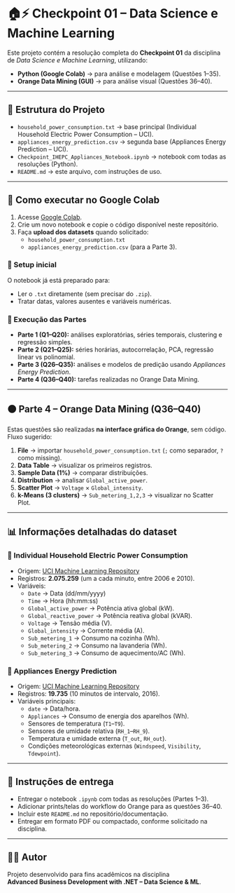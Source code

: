 # 🏠⚡ Checkpoint 01 – Data Science e Machine Learning

Este projeto contém a resolução completa do **Checkpoint 01** da disciplina de *Data Science e Machine Learning*, utilizando:

- **Python (Google Colab)** → para análise e modelagem (Questões 1–35).  
- **Orange Data Mining (GUI)** → para análise visual (Questões 36–40).  

---

## 📂 Estrutura do Projeto

- `household_power_consumption.txt` → base principal (Individual Household Electric Power Consumption – UCI).  
- `appliances_energy_prediction.csv` → segunda base (Appliances Energy Prediction – UCI).  
- `Checkpoint_IHEPC_Appliances_Notebook.ipynb` → notebook com todas as resoluções (Python).  
- `README.md` → este arquivo, com instruções de uso.  

---

## 🚀 Como executar no Google Colab

1. Acesse [Google Colab](https://colab.research.google.com/).  
2. Crie um novo notebook e copie o código disponível neste repositório.  
3. Faça **upload dos datasets** quando solicitado:  
   - `household_power_consumption.txt`  
   - `appliances_energy_prediction.csv` (para a Parte 3).  

### 🔹 Setup inicial
O notebook já está preparado para:
- Ler o `.txt` diretamente (sem precisar do `.zip`).  
- Tratar datas, valores ausentes e variáveis numéricas.  

### 🔹 Execução das Partes
- **Parte 1 (Q1–Q20):** análises exploratórias, séries temporais, clustering e regressão simples.  
- **Parte 2 (Q21–Q25):** séries horárias, autocorrelação, PCA, regressão linear vs polinomial.  
- **Parte 3 (Q26–Q35):** análises e modelos de predição usando *Appliances Energy Prediction*.  
- **Parte 4 (Q36–Q40):** tarefas realizadas no Orange Data Mining.

---

## 🟠 Parte 4 – Orange Data Mining (Q36–Q40)

Estas questões são realizadas **na interface gráfica do Orange**, sem código.  
Fluxo sugerido:

1. **File** → importar `household_power_consumption.txt` (`;` como separador, `?` como missing).  
2. **Data Table** → visualizar os primeiros registros.  
3. **Sample Data (1%)** → comparar distribuições.  
4. **Distribution** → analisar `Global_active_power`.  
5. **Scatter Plot** → `Voltage` × `Global_intensity`.  
6. **k-Means (3 clusters)** → `Sub_metering_1,2,3` → visualizar no Scatter Plot.  

---

## 📊 Informações detalhadas do dataset

### 🔹 Individual Household Electric Power Consumption
- Origem: [UCI Machine Learning Repository](https://archive.ics.uci.edu/dataset/235/individual+household+electric+power+consumption)  
- Registros: **2.075.259** (um a cada minuto, entre 2006 e 2010).  
- Variáveis:  
  - `Date` → Data (dd/mm/yyyy)  
  - `Time` → Hora (hh:mm:ss)  
  - `Global_active_power` → Potência ativa global (kW).  
  - `Global_reactive_power` → Potência reativa global (kVAR).  
  - `Voltage` → Tensão média (V).  
  - `Global_intensity` → Corrente média (A).  
  - `Sub_metering_1` → Consumo na cozinha (Wh).  
  - `Sub_metering_2` → Consumo na lavanderia (Wh).  
  - `Sub_metering_3` → Consumo de aquecimento/AC (Wh).  

### 🔹 Appliances Energy Prediction
- Origem: [UCI Machine Learning Repository](https://archive.ics.uci.edu/dataset/374/appliances+energy+prediction)  
- Registros: **19.735** (10 minutos de intervalo, 2016).  
- Variáveis principais:  
  - `date` → Data/hora.  
  - `Appliances` → Consumo de energia dos aparelhos (Wh).  
  - Sensores de temperatura (`T1`–`T9`).  
  - Sensores de umidade relativa (`RH_1`–`RH_9`).  
  - Temperatura e umidade externa (`T_out`, `RH_out`).  
  - Condições meteorológicas externas (`Windspeed`, `Visibility`, `Tdewpoint`).  

---

## 📑 Instruções de entrega

- Entregar o notebook `.ipynb` com todas as resoluções (Partes 1–3).  
- Adicionar prints/telas do workflow do Orange para as questões 36–40.  
- Incluir este `README.md` no repositório/documentação.  
- Entregar em formato PDF ou compactado, conforme solicitado na disciplina.

---

## 👨‍💻 Autor

Projeto desenvolvido para fins acadêmicos na disciplina  
**Advanced Business Development with .NET – Data Science & ML**.  
